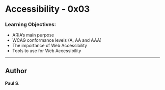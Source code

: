 # Accessibility - 0x03

### Learning Objectives:
*    ARIA’s main purpose
*    WCAG conformance levels (A, AA and AAA)
*    The importance of Web Accessibility
*    Tools to use for Web Accessibility

--- 
## Author 
#### Paul S.